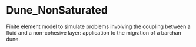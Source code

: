 # Dune_NonSaturated
Finite element model to simulate problems involving the coupling between a fluid and a non-cohesive layer: application to the migration of a barchan dune.
